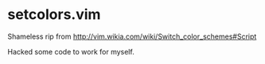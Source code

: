 # setcolors.vim

Shameless rip from http://vim.wikia.com/wiki/Switch_color_schemes#Script

Hacked some code to work for myself.
